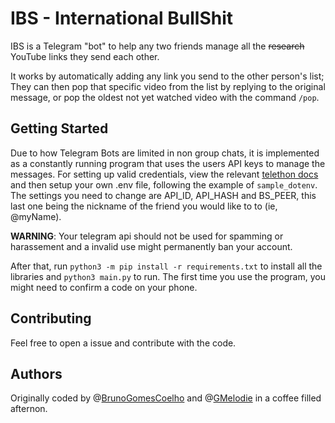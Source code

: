 # IBS - International BullShit

IBS is a Telegram "bot" to help any two friends manage all the ~~research~~ YouTube links they send each other.

It works by automatically adding any link you send to the other person's list; They can then pop that specific video from the list by replying to the original message, or pop the oldest not yet watched video with the command ```/pop```.


## Getting Started

Due to how Telegram Bots are limited in non group chats, it is implemented as a constantly running program that uses the users API keys to manage the messages. For setting up valid credentials, view the relevant [telethon docs](https://docs.telethon.dev/en/latest/basic/signing-in.html) and then setup your own .env file, following the example of ```sample_dotenv```. The settings you need to change are API_ID, API_HASH and BS_PEER, this last one being the nickname of the friend you would like to to (ie, @myName).

**WARNING**: Your telegram api should not be used for spamming or harassement and a invalid use might permanently ban your account.

After that, run ```python3 -m pip install -r requirements.txt``` to install all the libraries and ```python3 main.py``` to run. The first time you use the program, you might need to confirm a code on your phone.

## Contributing

Feel free to open a issue and contribute with the code.

## Authors

Originally coded by @[BrunoGomesCoelho](https://github.com/BrunoGomesCoelho) and @[GMelodie](https://github.com/gmelodie) in a coffee filled afternon.
